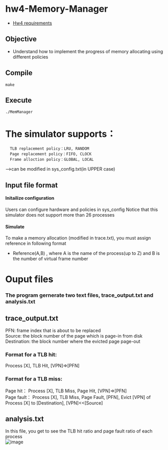 # hw4-Memory-Manager
* [Hw4 requirements](https://docs.google.com/presentation/d/1UFuPUwd17Hogh5Vp8GZbnrLRAddGvC1j/edit#slide=id.p3)
## Objective
* Understand how to implement the progress of memory allocating using different policies
## Compile
    make
## Execute
    ./MemManager
# The simulator supports： 
      TLB replacement policy：LRU, RANDOM
      Page replacement policy：FIFO, CLOCK
      Frame alloction policy：GLOBAL, LOCAL
  -->can be modified in sys_config.txt(in UPPER case)
## Input file format
#### Initailize configuration
Users can configure hardware and policies in sys_config
Notice that this simulator does not support more than 26 processes
#### Simulate
To make a memory allocation (modified in trace.txt), you must assign reference in following format
* Reference(A,B) , where A is the name of the process(up to Z) and B is the number of virtual frame number
# Ouput files
### The program gernerate two text files, trace_output.txt and analysis.txt

## trace_output.txt
PFN: frame index that is about to be replaced  
Source: the block number of the page which is page-in from disk  
Destination: the block number where the evicted page page-out 
### Format for a TLB hit:   
Process [X], TLB Hit, [VPN]=>[PFN]  
### Format for a TLB miss:   
Page hit： Process [X], TLB Miss, Page Hit, [VPN]=>[PFN]  
Page fault： Process [X], TLB Miss, Page Fault, [PFN], Evict [VPN] of Process [X] to [Destination], [VPN]<<[Source]  
## analysis.txt
In this file, you get to see the TLB hit ratio and page fault ratio of each process  
![image](https://user-images.githubusercontent.com/39853288/150083201-061f7ba9-67ae-4115-93aa-5a19f3d750d8.png)

